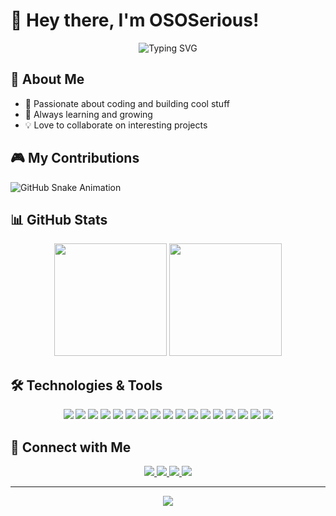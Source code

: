 # 👋 Hey there, I'm OSOSerious!

<div align="center">
  <img src="https://readme-typing-svg.herokuapp.com?font=Fira+Code&pause=1000&color=2E97F7&center=true&vCenter=true&width=435&lines=AI+Expert+%2F+Consultant;IT+Expert+%2F+Consultant" alt="Typing SVG" />
</div>

## 🌟 About Me
- 🚀 Passionate about coding and building cool stuff
- 🌱 Always learning and growing
- 💡 Love to collaborate on interesting projects

## 🎮 My Contributions
![GitHub Snake Animation](https://github.com/OSOSerious/OSOSerious/blob/output/github-contribution-grid-snake.svg)

## 📊 GitHub Stats
<div align="center">
  <img height="180em" src="https://github-readme-stats.vercel.app/api?username=OSOSerious&show_icons=true&theme=tokyonight&include_all_commits=true&count_private=true"/>
  <img height="180em" src="https://github-readme-stats.vercel.app/api/top-langs/?username=OSOSerious&layout=compact&langs_count=7&theme=tokyonight"/>
</div>

## 🛠 Technologies & Tools
<div align="center">
  <!-- Languages -->
  <img src="https://img.shields.io/badge/-Python-3776AB?style=flat-square&logo=python&logoColor=white" />
  <img src="https://img.shields.io/badge/-PHP-777BB4?style=flat-square&logo=php&logoColor=white" />
  <img src="https://img.shields.io/badge/-HTML5-E34F26?style=flat-square&logo=html5&logoColor=white" />
  <img src="https://img.shields.io/badge/-CSS3-1572B6?style=flat-square&logo=css3&logoColor=white" />
  <img src="https://img.shields.io/badge/-JavaScript-F7DF1E?style=flat-square&logo=javascript&logoColor=black" />
  <img src="https://img.shields.io/badge/-Elixir-4B275F?style=flat-square&logo=elixir&logoColor=white" />
  
  <!-- Frameworks & Libraries -->
  <img src="https://img.shields.io/badge/-Svelte-FF3E00?style=flat-square&logo=svelte&logoColor=white" />
  <img src="https://img.shields.io/badge/-React-61DAFB?style=flat-square&logo=react&logoColor=black" />
  <img src="https://img.shields.io/badge/-Tailwind_CSS-38B2AC?style=flat-square&logo=tailwind-css&logoColor=white" />
  <img src="https://img.shields.io/badge/-Phoenix-FD4F00?style=flat-square&logo=phoenix&logoColor=white" />
  
  <!-- Tools & Platforms -->
  <img src="https://img.shields.io/badge/-Linux-FCC624?style=flat-square&logo=linux&logoColor=black" />
  <img src="https://img.shields.io/badge/-Git-F05032?style=flat-square&logo=git&logoColor=white" />
  
  <!-- AI & ML -->
  <img src="https://img.shields.io/badge/-OpenAI-412991?style=flat-square&logo=openai&logoColor=white" />
  <img src="https://img.shields.io/badge/-Claude-000000?style=flat-square&logo=anthropic&logoColor=white" />
  <img src="https://img.shields.io/badge/-Llama-FF6B6B?style=flat-square&logo=meta&logoColor=white" />
  <img src="https://img.shields.io/badge/-Qwen-1A73E8?style=flat-square&logo=alibaba-cloud&logoColor=white" />
  <img src="https://img.shields.io/badge/-Ollama-FF4F8B?style=flat-square&logo=llama&logoColor=white" />
</div>

## 🤝 Connect with Me
<div align="center">
  <a href="https://github.com/OSOSerious" target="_blank">
    <img src="https://img.shields.io/badge/-GitHub-181717?style=flat-square&logo=github&logoColor=white" />
  </a>
  <a href="https://x.com/OSO_5erious" target="_blank">
    <img src="https://img.shields.io/badge/-Twitter-1DA1F2?style=flat-square&logo=twitter&logoColor=white" />
  </a>
  <a href="https://www.instagram.com/ososerious.ai/" target="_blank">
    <img src="https://img.shields.io/badge/-Instagram-E4405F?style=flat-square&logo=instagram&logoColor=white" />
  </a>
  <a href="https://www.linkedin.com/in/nicholas-del-negro/" target="_blank">
    <img src="https://img.shields.io/badge/-LinkedIn-0A66C2?style=flat-square&logo=linkedin&logoColor=white" />
  </a>
</div>

---
<div align="center">
  <img src="https://komarev.com/ghpvc/?username=OSOSerious&color=blue&style=flat-square" />
</div>
